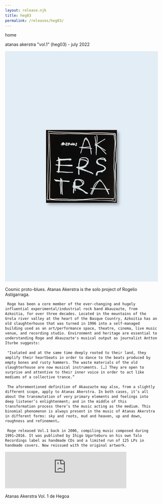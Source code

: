 ```yaml
---
layout: release.njk
title: heg03
permalink: /releases/heg03/
---
```


home

atanas akerstra "vol.1" (heg03) - july 2022

![Atanas Akerstra Vol.1](../public/assets/Heg03_A.webp)

Cosmic proto-blues. Atanas Akerstra is the solo project of Rogelio Astigarraga.

     Roge has been a core member of the ever-changing and hugely influential experimental/industrial rock band Akauzazte, from Azkoitia, for over three decades. Located in the mountains of the Urola river valley at the heart of the Basque Country, Azkoitia has an old slaughterhouse that was turned in 1996 into a self-managed building used as an art/performance space, theatre, cinema, live music venue, and recording studio. Environment and heritage are essential to understanding Roge and Akauzazte's musical output as journalist Antton Iturbe suggests:

     "Isolated and at the same time deeply rooted to their land, they amplify their heartbeats in order to dance to the beats produced by empty bones and rusty hammers. The waste materials of the old slaughterhouse are now musical instruments. […] They are open to surprise and attentive to their inner voice in order to act like mediums of a collective trance.”

     The aforementioned definition of Akauzazte may also, from a slightly different scope, apply to Atanas Akerstra. In both cases, it’s all about the transmutation of very primary elements and feelings into deep listener’s enlightenment; and in the middle of this transformation process there’s the music acting as the medium. This binomial phenomenon is always present in the music of Atanas Akerstra in different forms: sky and roots, mud and heaven, up and down, roughness and refinement…

     Roge released Vol.1 back in 2006, compiling music composed during 1991–2016. It was published by Iñigo Ugarteburu on his own Talo Recordings label as handmade CDs and a limited run of 125 LPs in handmade covers. Now reissued with the original artwork.

<iframe seamless="" src="https://bandcamp.com/EmbeddedPlayer/album=3148008875/size=large/bgcol=ffffff/linkcol=0687f5/tracklist=false/artwork=small/transparent=true/" style="border: 0; width: 400px; height: 120px;">
<a href="https://hegoadiskak.bandcamp.com/album/atanas-akerstra-vol-1">
      Atanas Akerstra Vol. 1 de Hegoa
     </a>
</iframe>

Atanas Akerstra Vol. 1 de Hegoa